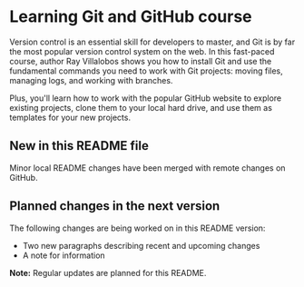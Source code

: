 # Learning Git and GitHub course

Version control is an essential skill for developers to master, and Git is by far the most popular version control system on the web. In this fast-paced course, author Ray Villalobos shows you how to install Git and use the fundamental commands you need to work with Git projects: moving files, managing logs, and working with branches.

Plus, you'll learn how to work with the popular GitHub website to explore existing projects, clone them to your local hard drive, and use them as templates for your new projects.

## New in this README file

Minor local README changes have been merged with remote changes on GitHub.

## Planned changes in the next version

The following changes are being worked on in this README version:
* Two new paragraphs describing recent and upcoming changes
* A note for information

**Note:** Regular updates are planned for this README.
